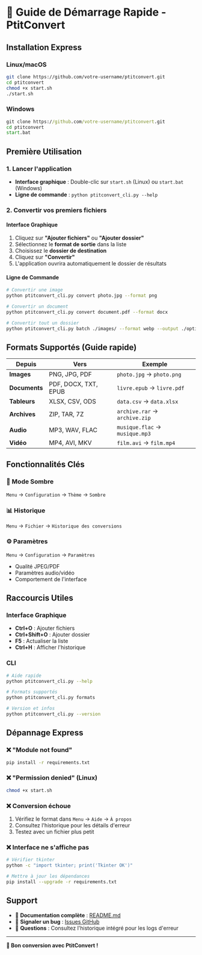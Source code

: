 # 🚀 Guide de Démarrage Rapide - PtitConvert

## Installation Express

### Linux/macOS
```bash
git clone https://github.com/votre-username/ptitconvert.git
cd ptitconvert
chmod +x start.sh
./start.sh
```

### Windows
```cmd
git clone https://github.com/votre-username/ptitconvert.git
cd ptitconvert
start.bat
```

## Première Utilisation

### 1. Lancer l'application
- **Interface graphique** : Double-clic sur `start.sh` (Linux) ou `start.bat` (Windows)
- **Ligne de commande** : `python ptitconvert_cli.py --help`

### 2. Convertir vos premiers fichiers

#### Interface Graphique
1. Cliquez sur **"Ajouter fichiers"** ou **"Ajouter dossier"**
2. Sélectionnez le **format de sortie** dans la liste
3. Choisissez le **dossier de destination** 
4. Cliquez sur **"Convertir"**
5. L'application ouvrira automatiquement le dossier de résultats

#### Ligne de Commande
```bash
# Convertir une image
python ptitconvert_cli.py convert photo.jpg --format png

# Convertir un document  
python ptitconvert_cli.py convert document.pdf --format docx

# Convertir tout un dossier
python ptitconvert_cli.py batch ./images/ --format webp --output ./optimisees/
```

## Formats Supportés (Guide rapide)

| Depuis | Vers | Exemple |
|--------|------|---------|
| **Images** | PNG, JPG, PDF | `photo.jpg` → `photo.png` |
| **Documents** | PDF, DOCX, TXT, EPUB | `livre.epub` → `livre.pdf` |
| **Tableurs** | XLSX, CSV, ODS | `data.csv` → `data.xlsx` |
| **Archives** | ZIP, TAR, 7Z | `archive.rar` → `archive.zip` |
| **Audio** | MP3, WAV, FLAC | `musique.flac` → `musique.mp3` |
| **Vidéo** | MP4, AVI, MKV | `film.avi` → `film.mp4` |

## Fonctionnalités Clés

### 🌙 Mode Sombre
`Menu` → `Configuration` → `Thème` → `Sombre`

### 📊 Historique
`Menu` → `Fichier` → `Historique des conversions`

### ⚙️ Paramètres
`Menu` → `Configuration` → `Paramètres`
- Qualité JPEG/PDF
- Paramètres audio/vidéo
- Comportement de l'interface

## Raccourcis Utiles

### Interface Graphique
- **Ctrl+O** : Ajouter fichiers
- **Ctrl+Shift+O** : Ajouter dossier  
- **F5** : Actualiser la liste
- **Ctrl+H** : Afficher l'historique

### CLI
```bash
# Aide rapide
python ptitconvert_cli.py --help

# Formats supportés
python ptitconvert_cli.py formats

# Version et infos
python ptitconvert_cli.py --version
```

## Dépannage Express

### ❌ "Module not found"
```bash
pip install -r requirements.txt
```

### ❌ "Permission denied" (Linux)
```bash
chmod +x start.sh
```

### ❌ Conversion échoue
1. Vérifiez le format dans `Menu` → `Aide` → `À propos`
2. Consultez l'historique pour les détails d'erreur
3. Testez avec un fichier plus petit

### ❌ Interface ne s'affiche pas
```bash
# Vérifier tkinter
python -c "import tkinter; print('Tkinter OK')"

# Mettre à jour les dépendances
pip install --upgrade -r requirements.txt
```

## Support

- 📖 **Documentation complète** : [README.md](README.md)
- 🐛 **Signaler un bug** : [Issues GitHub](https://github.com/votre-username/ptitconvert/issues)
- 💬 **Questions** : Consultez l'historique intégré pour les logs d'erreur

---

**🎉 Bon conversion avec PtitConvert !**
